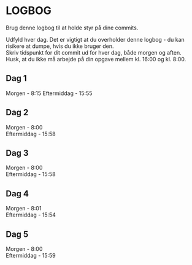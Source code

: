 # LOGBOG

Brug denne logbog til at holde styr på dine commits.

Udfyld hver dag. Det er vigtigt at du overholder denne logbog - du kan risikere at dumpe, hvis du ikke bruger den.  
Skriv tidspunkt for dit commit ud for hver dag, både morgen og aften.  
Husk, at du ikke må arbejde på din opgave mellem kl. 16:00 og kl. 8:00.

## Dag 1

Morgen - 8:15
Eftermiddag - 15:55

## Dag 2

Morgen - 8:00  
Eftermiddag - 15:58

## Dag 3

Morgen - 8:00  
Eftermiddag - 15:58

## Dag 4

Morgen - 8:01  
Eftermiddag - 15:54

## Dag 5

Morgen - 8:00  
Eftermiddag - 15:59
